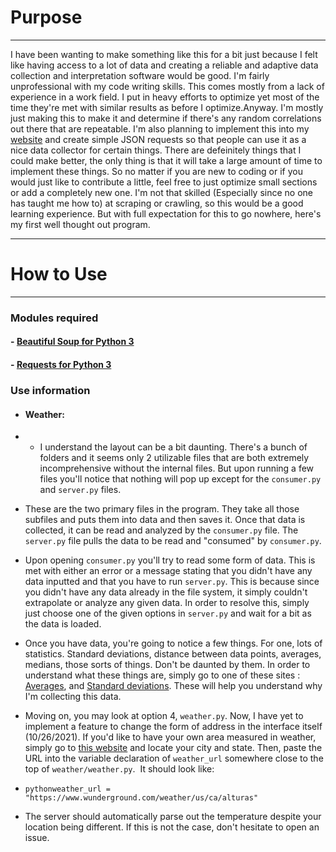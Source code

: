 # Purpose

---

I have been wanting to make something like this for a bit just because I felt like having access to a lot of data and creating a reliable and adaptive data collection and interpretation software would be good.
I'm fairly unprofessional with my code writing skills. This comes mostly from a lack of experience in a work field.
I put in heavy efforts to optimize yet most of the time they're met with similar results as before I optimize.Anyway. I'm mostly just making this to make it and determine if there's any random correlations out there that are repeatable. I'm also planning to implement this into my [website](http://samuelkuld.com) and create simple JSON requests so that people can use it as a nice data collector for certain things.
There are defeinitely things that I could make better, the only thing is that it will take a large amount of time to implement these things. So no matter if you are new to coding or if you would just like to contribute a little, feel free to just optimize small sections or add a completely new one. I'm not that skilled (Especially since no one has taught me how to) at scraping or crawling, so this would be a good learning experience.
But with full expectation for this to go nowhere, here's my first well thought out program.

---

# How to Use

---

### Modules required

#### - [Beautiful Soup for Python 3](https://pypi.org/project/beautifulsoup4/)

#### - [Requests for Python 3](https://pypi.org/project/requests/)

### Use information

- #### Weather:

- - I understand the layout can be a bit daunting. There's a bunch of folders and it seems only 2 utilizable files that are both extremely incomprehensive without the internal files. But upon running a few files you'll notice that nothing will pop up except for the `consumer.py` and `server.py` files.

* These are the two primary files in the program. They take all those subfiles and puts them into data and then saves it. Once that data is collected, it can be read and analyzed by the `consumer.py` file. The `server.py` file pulls the data to be read and "consumed" by `consumer.py`.

* Upon opening `consumer.py` you'll try to read some form of data. This is met with either an error or a message stating that you didn't have any data inputted and that you have to run `server.py`. This is because since you didn't have any data already in the file system, it simply couldn't extrapolate or analyze any given data. In order to resolve this, simply just choose one of the given options in `server.py` and wait for a bit as the data is loaded.

* Once you have data, you're going to notice a few things. For one, lots of statistics. Standard deviations, distance between data points, averages, medians, those sorts of things. Don't be daunted by them. In order to understand what these things are, simply go to one of these sites : [Averages](https://www.skillsyouneed.com/num/averages.html), and [Standard deviations](https://www.scribbr.com/statistics/standard-deviation/). These will help you understand why I'm collecting this data.

* Moving on, you may look at option 4, `weather.py`. Now, I have yet to implement a feature to change the form of address in the interface itself (10/26/2021). If you'd like to have your own area measured in weather, simply go to [this website](https://www.wunderground.com/weather/) and locate your city and state. Then, paste the URL into the variable declaration of `weather_url` somewhere close to the top of `weather/weather.py`.
  &nbsp;It should look like:

* `pythonweather_url = "https://www.wunderground.com/weather/us/ca/alturas"`

* The server should automatically parse out the temperature despite your location being different. If this is not the case, don't hesitate to open an issue.

